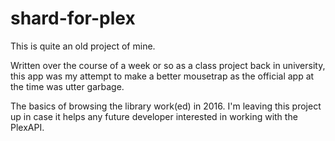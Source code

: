 # shard-for-plex
This is quite an old project of mine. 

Written over the course of a week or so as a class project back in university, this app was my attempt to make a better mousetrap as the official app at the time was utter garbage.

The basics of browsing the library work(ed) in 2016. I'm leaving this project up in case it helps any future developer interested in working with the PlexAPI.
